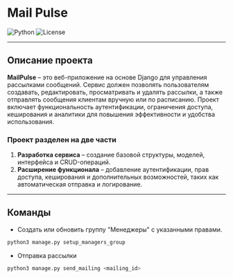 # Mail Pulse

![Python](https://img.shields.io/badge/python-3.11%2B-blue.svg)
![License](https://img.shields.io/badge/license-MIT-green.svg)

---

## Описание проекта

**MailPulse** – это веб-приложение на основе Django для управления рассылками сообщений. Сервис должен позволять
пользователям создавать, редактировать, просматривать и удалять рассылки, а также отправлять сообщения клиентам вручную
или по расписанию. Проект включает функциональность аутентификации, ограничения доступа, кеширования и аналитики для
повышения эффективности и удобства использования.

### Проект разделен на две части

1. **Разработка сервиса** – создание базовой структуры, моделей, интерфейса и CRUD-операций.
2. **Расширение функционала** – добавление аутентификации, прав доступа, кеширования и дополнительных возможностей,
   таких как автоматическая отправка и логирование.

---

## Команды

- Создать или обновить группу "Менеджеры" с указанными правами.

```bash
python3 manage.py setup_managers_group
```

- Отправка рассылки

```bash
python3 manage.py send_mailing <mailing_id>
```
